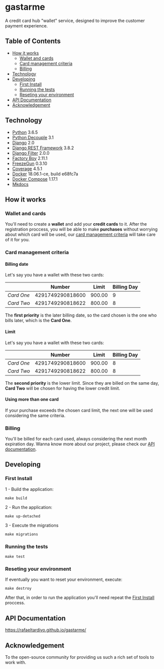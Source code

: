 # gastarme
A credit card hub "wallet" service, designed to improve the customer payment experience.

## Table of Contents

- [How it works](#how-it-works)
	- [Wallet and cards](#wallet-and-cards)
	- [Card management criteria](#card-management-criteria)
	- [Billing](#billing)
- [Technology](#technology)
- [Developing](#developing)
	- [First Install](#first-install)
	- [Running the tests](#running-the-tests)
	- [Reseting your environment](#running-the-tests)
- [API Documentation](#testing)
- [Acknowledgement](#acknowledgement)       


## Technology
- [Python](https://www.python.org/) 3.6.5
- [Python Decouple](https://github.com/henriquebastos/python-decouple) 3.1
- [Django](https://www.djangoproject.com/) 2.0
- [Django REST Framework](https://www.django-rest-framework.org/) 3.8.2
- [Django Filter](https://django-filter.readthedocs.io/en/master/) 2.0.0
- [Factory Boy](https://factoryboy.readthedocs.io/en/latest/) 2.11.1  
- [FreezeGun](https://github.com/spulec/freezegun) 0.3.10
- [Coverage](https://coverage.readthedocs.io/en/v4.5.x/) 4.5.1
- [Docker](https://www.docker.com/) 18.06.1-ce, build e68fc7a
- [Docker Compose](https://docs.docker.com/compose/) 1.17.1
- [Mkdocs](https://www.mkdocs.org/)


## How it works

### Wallet and cards
You'll need to create a **wallet** and add your **credit cards** to it. After the registration proccess, you will be able to make **purchases** without worrying about which card will be used, our [card management criteria](#card-management-criteria) will take care of it for you.

### Card management criteria

#### Billing date
Let's say you have a wallet with these two cards:

|   |  Number |  Limit |  Billing Day |
|---|---|---|---|
|  *Card One* | 4291749290818600  | 900.00  |  9 |
|  *Card Two*  | 4291749290818622  | 800.00  | 8  |

The **first priority** is the later billing date, so the card chosen is the one who bills later, which is the **Card One**.

#### Limit
Let's say you have a wallet with these two cards:

|   |  Number |  Limit |  Billing Day |
|---|---|---|---|
|  *Card One* | 4291749290818600  | 900.00  |  8 |
|  *Card Two*  | 4291749290818622  | 800.00  | 8  |

The **second priority** is the lower limit. Since they are billed on the same day, **Card Two** will be chosen for having the lower credit limit.

#### Using more than one card

If your purchase exceeds the chosen card limit, the next one will be used considering the same criteria.

### Billing

You'll be billed for each card used, always considering the next month expiration day. Wanna know more about our project, please check our [API documentation](#api-documentation).

## Developing
### First Install
1 - Build the application:  
```
make build
```  
2 - Run the application:  
```  
make up-detached
```  
3 - Execute the migrations  
```  
make migrations
```  

### Running the tests
```
make test  
```
### Reseting your environment
If eventually you want to reset your environment, execute:
```
make destroy
```
After that, in order to run the application you'll need repeat the [First Install](#first-install) proccess.

## API Documentation
 https://rafaeltardivo.github.io/gastarme/

## Acknowledgement
To the open-source community for providing us such a rich set of tools to work with.

